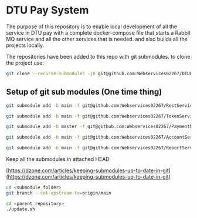 # DTU Pay System

The purpose of this repository is to enable local development of all the service in DTU pay with a complete docker-compose file that starts a Rabbit MQ service and all the other services that is needed. and also builds all the projects locally.

The repositories have been added to this repo with git submodules. to clone the project use:

```bash
git clone --recurse-submodules -j8 git@github.com:Webservices02267/DTUPaySystem.git
```

## Setup of git sub modules (One time thing)

``` bash
git submodule add -b main -f git@github.com:Webservices02267/RestService.git RestService

git submodule add -b main -f git@github.com:Webservices02267/TokenService.git TokenService

git submodule add -b master -f git@github.com:Webservices02267/PaymentMicroservice.git PaymentService

git submodule add -b main -f git@github.com:Webservices02267/AccountService.git AccountService

git submodule add -b main -f git@github.com:Webservices02267/ReportService.git ReportService

```

Keep all the submodules in attached HEAD

[https://dzone.com/articles/keeping-submodules-up-to-date-in-git](https://dzone.com/articles/keeping-submodules-up-to-date-in-git)

``` bash
cd <submodule_folder>
git branch --set-upstream-to=origin/main

cd <parent_repository>
./update.sh
```
